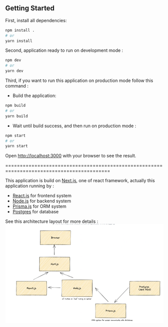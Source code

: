 ## Getting Started

First, install all dependencies:

```bash
npm install .
# or
yarn install
```

Second, application ready to run on development mode :

```bash
npm dev
# or
yarn dev
```

Third, if you want to run this application on production mode follow this command :

- Build the application:

```bash
npm build
# or
yarn build
```

- Wait until build success, and then run on production mode :

```bash
npm start
# or
yarn start
```

Open [http://localhost:3000](http://localhost:3000) with your browser to see the result.

==========================================================================================

This application is build on [Next.js](https://nextjs.org/), one of react framework, actually this application running by :

- [React.js](https://reactjs.org/) for frontend system
- [Node.js](https://nodejs.org/en/) for backend system
- [Prisma.js](https://www.prisma.io/) for ORM system
- [Postgres](https://aws.amazon.com/rds/) for database

See this architecture layout for more details :
![env chart](/public/images/architecture.png)
